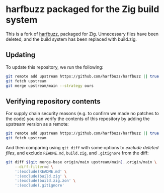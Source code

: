 # harfbuzz packaged for the Zig build system

This is a fork of [harfbuzz](https://github.com/harfbuzz/harfbuzz), packaged for Zig. Unnecessary files have been deleted, and the build system has been replaced with build.zig.

## Updating

To update this repository, we run the following:

```sh
git remote add upstream https://github.com/harfbuzz/harfbuzz || true
git fetch upstream
git merge upstream/main --strategy ours
```

## Verifying repository contents

For supply chain security reasons (e.g. to confirm we made no patches to the code) you can verify the contents of this repository by adding the upstream version as a remote:

```sh
git remote add upstream https://github.com/harfbuzz/harfbuzz || true
git fetch upstream
```

And then comparing using `git diff` with some options to _exclude deleted files_, and exclude `README.md`, `build.zig`, and `.gitignore` from the diff:

```sh
git diff $(git merge-base origin/main upstream/main)..origin/main \
    --diff-filter=d \
    ':(exclude)README.md' \
    ':(exclude)build.zig' \
    ':(exclude)build.zig.zon' \
    ':(exclude).gitignore'
```
